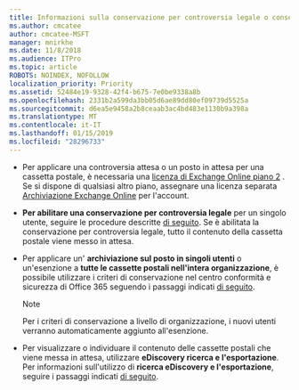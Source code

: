 ```yaml
---
title: Informazioni sulla conservazione per controversia legale o conservazione in locale
ms.author: cmcatee
author: cmcatee-MSFT
manager: mnirkhe
ms.date: 11/8/2018
ms.audience: ITPro
ms.topic: article
ROBOTS: NOINDEX, NOFOLLOW
localization_priority: Priority
ms.assetid: 52484e19-9328-42f4-b675-7e0be9338a8b
ms.openlocfilehash: 2331b2a599da3bb05d6ae89dd80ef09739d5525a
ms.sourcegitcommit: d6ea5e9458a2b8ceaab3ac4bd483e1130b9a398a
ms.translationtype: MT
ms.contentlocale: it-IT
ms.lasthandoff: 01/15/2019
ms.locfileid: "28296733"
---
```

- Per applicare una controversia attesa o un posto in attesa per una cassetta postale, è necessaria una [licenza di Exchange Online piano 2](https://docs.microsoft.com/en-us/office365/servicedescriptions/office-365-platform-service-description/office-365-plan-options) . Se si dispone di qualsiasi altro piano, assegnare una licenza separata [Archiviazione Exchange Online](https://docs.microsoft.com/en-us/office365/servicedescriptions/exchange-online-archiving-service-description/exchange-online-archiving-service-description) per l'account. 
    
- **Per abilitare una conservazione per controversia legale** per un singolo utente, seguire le procedure descritte [di seguito](https://docs.microsoft.com/en-us/office365/SecurityCompliance/place-a-mailbox-on-litigation-hold). Se è abilitata la conservazione per controversia legale, tutto il contenuto della cassetta postale viene messo in attesa.
    
- Per applicare un' **archiviazione sul posto in singoli utenti** o un'esenzione a **tutte le cassette postali nell'intera organizzazione**, è possibile utilizzare i criteri di conservazione nel centro conformità e sicurezza di Office 365 seguendo i passaggi indicati [di seguito](https://docs.microsoft.com/en-us/Office365/securitycompliance/retention-policies ).
    
    > [!NOTE]
    > Per i criteri di conservazione a livello di organizzazione, i nuovi utenti verranno automaticamente aggiunto all'esenzione. 
  
- Per visualizzare o individuare il contenuto delle cassette postali che viene messa in attesa, utilizzare **eDiscovery ricerca e l'esportazione**. Per informazioni sull'utilizzo di **ricerca eDiscovery e l'esportazione**, seguire i passaggi indicati [di seguito](https://docs.microsoft.com/en-us/office365/securitycompliance/export-search-results).
    


